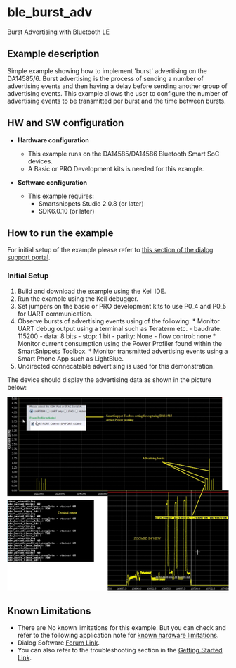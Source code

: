 # ble_burst_adv

Burst Advertising with Bluetooth LE

## Example description

Simple example showing how to implement 'burst' advertising on the DA14585/6. Burst 
advertising is the process of sending a number of advertising events and then having 
a delay before sending another group of advertising events. This example allows the 
user to configure the number of advertising events to be transmitted per burst and 
the time between bursts. 
	
## HW and SW configuration


* **Hardware configuration**

	- This example runs on the DA14585/DA14586 Bluetooth Smart SoC devices.
	- A Basic or PRO Development kits is needed for this example.
	
* **Software configuration**

	- This example requires:
        * Smartsnippets Studio 2.0.8 (or later)
        * SDK6.0.10 (or later)

## How to run the example

For initial setup of the example please refer to [this section of the dialog support portal](https://www.dialog-semiconductor.com/sites/default/files/sw-example-da1458x-example-setup.pdf).

### Initial Setup

1.  Build and download the example using the Keil IDE. 
2.  Run the example using the Keil debugger.
3.  Set jumpers on the basic or PRO development kits to use P0_4 and P0_5 for UART communication.
4.  Observe bursts of advertising events using of the following:
        * Monitor UART debug output using a terminal such as Teraterm etc.
		    - baudrate: 115200
		    - data: 8 bits
		    - stop: 1 bit
		    - parity: None
		    - flow control: none
        * Monitor current consumption using the Power Profiler found within the SmartSnippets Toolbox.
        * Monitor transmitted advertising events using a Smart Phone App such as LightBlue.
5. Undirected connecatable advertising is used for this demonstration.

The device should display the advertising data as shown in the picture below:

![Output](assets/output.png)

## Known Limitations


- There are No known limitations for this example. But you can check and refer to the following application note for
[known hardware limitations](https://www.dialog-semiconductor.com/sites/default/files/da1458x-knownlimitations_2019_01_07.pdf "known hardware limitations").
- Dialog Software [Forum Link](https://support.dialog-semiconductor.com/forums/dialog-smartbond-bluetooth-low-energy-%E2%80%93-software "Forum Link").
- You can also refer to the troubleshooting section in the [Getting Started Link](https://www.dialog-semiconductor.com/sites/default/files/um-b-049_da14585da14586_getting_started_guide_v2.1_0.pdf "DA1585x Getting Started with the Development Kit UM-B-049").

